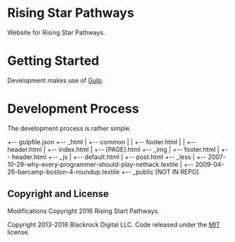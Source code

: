 # Rising Star Pathways
Website for Rising Star Pathways. 

# Getting Started
Development makes use of [Gulp](http://gulpjs.com/).

# Development Process
The development process is rather simple.

+-- gulpfile.json
+-- _html
|   +-- common
|   |   +-- footer.html
|   |   +-- header.html
|   +-- index.html
|   +-- [PAGE].html
+-- _img
|   +-- footer.html
|   +-- header.html
+-- _js
|   +-- default.html
|   +-- post.html
+-- _less
|   +-- 2007-10-29-why-every-programmer-should-play-nethack.textile
|   +-- 2009-04-26-barcamp-boston-4-roundup.textile
+-- _public [NOT IN REPO]

## Copyright and License
Modifications Copyright 2016 Rising Start Pathways.

Copyright 2013-2016 Blackrock Digital LLC. Code released under the [MIT](https://github.com/BlackrockDigital/startbootstrap-creative/blob/gh-pages/LICENSE) license.

